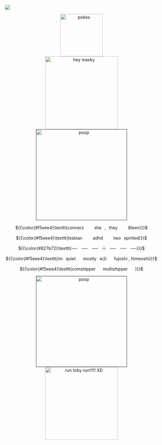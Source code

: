 ![](https://komarev.com/ghpvc/?username=nightmareofy0u&color=red&label=VICTIMS)
                                                                                                                                                                              


<div align="center">
  <a href="no"><img width="140" src="https://files.catbox.moe/weyybh.png" alt="pokes"></a>

<div align="center">
  <a href="no"><img width="240" src="https://files.catbox.moe/enmmyl.gif" alt="hey masky"></a>
                                                                                        
<div align="center">
  <a href="" target="_blank"><img width="300" src="https://files.catbox.moe/1ke5hk.png" alt="poop"></a>


${{\color{#f5eee4}\texttt{connerz⠀⠀　she⠀,⠀they⠀⠀　8teen}}}$

${{\color{#f5eee4}\texttt{lesbian⠀⠀　adhd⠀⠀　two⠀spirited}}}$

${{\color{#827b72}\texttt{──　──　──　⊹　──　──　──}}}$

${{\color{#f5eee4}\texttt{im⠀quiet⠀　mostly⠀w2i⠀　fujoshi , himeoshi}}}$

${{\color{#f5eee4}\texttt{comshipper⠀　multishipper⠀　}}}$

<div align="center">
  <a href="" target="_blank"><img width="300" src="https://files.catbox.moe/1ke5hk.png" alt="poop"></a>

<div align="center">
  <a href="no"><img width="240" src="https://files.catbox.moe/vboenb.gif" alt="run toby run!!!!! XD"></a>
